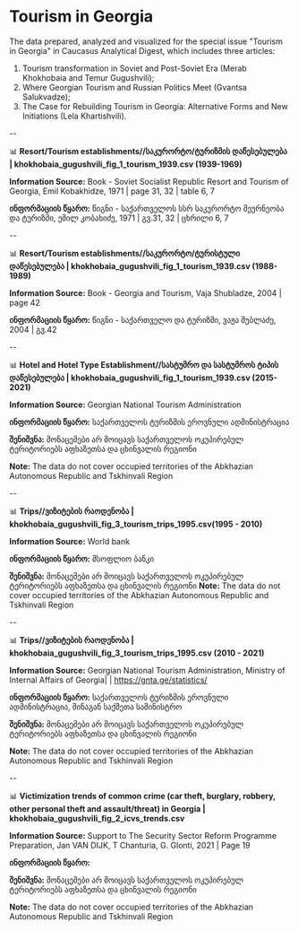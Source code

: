 # Tourism in Georgia



The data prepared, analyzed and visualized for the special issue "Tourism in Georgia" in Caucasus Analytical Digest, which includes three articles:

1. Tourism transformation in Soviet and Post-Soviet Era (Merab Khokhobaia and Temur Gugushvili);
2. Where Georgian Tourism  and Russian Politics Meet (Gvantsa Salukvadze);
3. The Case for Rebuilding Tourism in Georgia: Alternative Forms and New Initiations (Lela Khartishvili).


--

📊  **Resort/Tourism establishments//საკურორტო/ტურიზმის დაწესებულება | khokhobaia_gugushvili_fig_1_tourism_1939.csv (1939-1969)**

**Information Source:** Book - Soviet Socialist Republic Resort and Tourism of Georgia, Emil Kobakhidze, 1971 | page 31, 32 | table 6, 7

**ინფორმაციის წყარო:** წიგნი - საქართველოს სსრ საკურორტო მეურნეობა და ტურიზმი, ემილ კობახიძე, 1971 | გვ.31, 32 | ცხრილი 6, 7

 

--

📊 **Resort/Tourism establishments//საკურორტო/ტურისტული დაწესებულება | khokhobaia_gugushvili_fig_1_tourism_1939.csv (1988-1989)** 

**Information Source:** Book - Georgia and Tourism, Vaja Shubladze, 2004 | page 42

**ინფორმაციის წყარო:** წიგნი - საქართველო და ტურიზმი, ვაჟა შუბლაძე, 2004 | გვ.42


--

📊 **Hotel and Hotel Type Establishment//სასტუმრო და სასტუმროს ტიპის დაწესებულება | khokhobaia_gugushvili_fig_1_tourism_1939.csv (2015-2021)** 

**Information Source:** Georgian National Tourism Administration

**ინფორმაციის წყარო:** საქართველოს ტურიზმის ეროვნული ადმინისტრაცია

**შენიშვნა:** მონაცემები არ მოიცავს საქართველოს ოკუპირებულ ტერიტორიებს აფხაზეთსა და ცხინვალის რეგიონი

**Note:** The data do not cover occupied territories of the Abkhazian Autonomous Republic and Tskhinvali Region

--

📊 **Trips//ვიზიტების რაოდენობა | khokhobaia_gugushvili_fig_3_tourism_trips_1995.csv(1995 - 2010)**

**Information Source:** World bank 

**ინფორმაციის წყარო:** მსოფლიო ბანკი

**შენიშვნა:** მონაცემები არ მოიცავს საქართველოს ოკუპირებულ ტერიტორიებს აფხაზეთსა და ცხინვალის რეგიონი
**Note:** The data do not cover occupied territories of the Abkhazian Autonomous Republic and Tskhinvali Region


--

📊 **Trips//ვიზიტების რაოდენობა | khokhobaia_gugushvili_fig_3_tourism_trips_1995.csv (2010 - 2021)** 

**Information Source:**  Georgian National Tourism Administration, Ministry of Internal Affairs of Georgia| | https://gnta.ge/statistics/

**ინფორმაციის წყარო:** საქართველოს ტურიზმის ეროვნული ადმინისტრაცია, შინაგან საქმეთა სამინისტრო

**შენიშვნა:** მონაცემები არ მოიცავს საქართველოს ოკუპირებულ ტერიტორიებს აფხაზეთსა და ცხინვალის რეგიონი

**Note:** The data do not cover occupied territories of the Abkhazian Autonomous Republic and Tskhinvali Region

--

📊 **Victimization trends of common crime (car theft, burglary, robbery, other personal theft and assault/threat) in Georgia | khokhobaia_gugushvili_fig_2_icvs_trends.csv**

**Information Source:** Support to The Security Sector Reform Programme Preparation, Jan VAN DIJK, T Chanturia, G. Glonti, 2021 | Page 19

**ინფორმაციის წყარო:**

**შენიშვნა:** მონაცემები არ მოიცავს საქართველოს ოკუპირებულ ტერიტორიებს აფხაზეთსა და ცხინვალის რეგიონი

**Note:** The data do not cover occupied territories of the Abkhazian Autonomous Republic and Tskhinvali Region


